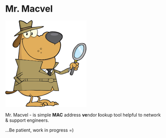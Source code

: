 # Mr. Macvel
![alt tag](logo.png)

Mr. Macvel - is simple **MAC** address **ve**ndor **l**ookup tool helpful to network &amp; support engineers.


...Be patient, work in progress =)
